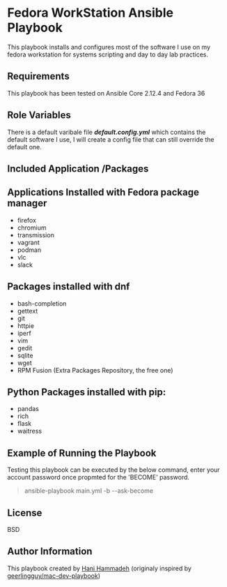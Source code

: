 Fedora WorkStation Ansible Playbook
=========

This playbook installs and configures most of the software I use on my fedora workstation  for systems scripting and  day to day lab practices.

Requirements
------------

This playbook has been tested on Ansible Core 2.12.4 and Fedora 36

Role Variables
--------------

There is a default varibale file ***default.config.yml*** which contains the default software I use, I will create a config file that can still override the default one.

Included Application /Packages
------------
## Applications Installed with Fedora package manager

  - firefox
  - chromium
  - transmission 
  - vagrant
  - podman
  - vlc
  - slack
## Packages installed with dnf
  - bash-completion
  - gettext
  - git
  - httpie
  - iperf
  - vim
  - gedit
  - sqlite
  - wget
  - RPM Fusion (Extra Packages Repository, the free one)
 ## Python Packages installed with pip:
  - pandas
  - rich
  - flask
  - waitress

Example of Running the Playbook
----------------

Testing this playbook can be executed by the below command, enter your account  password once propmted for the 'BECOME' password.

>    ansible-playbook main.yml -b --ask-become
   
License
-------

BSD

Author Information
------------------
This playbook created by [Hani Hammadeh](https://github.com/HaniHammadeh "Hani Hammadeh") (originaly inspired by [geerlingguy/mac-dev-playbook](https://github.com/geerlingguy/mac-dev-playbook "geerlingguy/mac-dev-playbook"))
